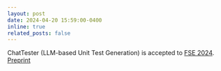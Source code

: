 ```yaml
---
layout: post
date: 2024-04-20 15:59:00-0400
inline: true
related_posts: false
---
```


ChatTester (LLM-based Unit Test Generation) is accepted to [FSE 2024](https://2024.esec-fse.org/track/fse-2024-research-papers). [Preprint](https://arxiv.org/pdf/2305.04207.pdf)
 
